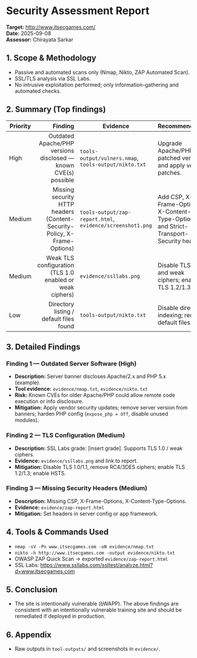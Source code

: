# Security Assessment Report
**Target:** http://www.itsecgames.com/  
**Date:** 2025-09-08  
**Assessor:** Chirayata Sarkar

## 1. Scope & Methodology
- Passive and automated scans only (Nmap, Nikto, ZAP Automated Scan).
- SSL/TLS analysis via SSL Labs.
- No intrusive exploitation performed; only information-gathering and automated checks.

## 2. Summary (Top findings)
| Priority | Finding | Evidence | Recommendation |
|---|---:|---|---|
| High | Outdated Apache/PHP versions disclosed — known CVE(s) possible | `tools-output/vulners.nmap`, `tools-output/nikto.txt` | Upgrade Apache/PHP to patched versions and apply vendor patches. |
| Medium | Missing security HTTP headers (Content-Security-Policy, X-Frame-Options) | `tools-output/zap-report.html`, `evidence/screenshot1.png` | Add CSP, X-Frame-Options, X-Content-Type-Options, and Strict-Transport-Security headers. |
| Medium | Weak TLS configuration (TLS 1.0 enabled or weak ciphers) | `evidence/ssllabs.png` | Disable TLS <1.2 and weak ciphers; enable TLS 1.2/1.3 only. |
| Low | Directory listing / default files found | `tools-output/nikto.txt` | Disable directory indexing; remove default files. |


## 3. Detailed Findings
### Finding 1 — Outdated Server Software (High)
- **Description:** Server banner discloses Apache/2.x and PHP 5.x (example).
- **Tool evidence:** `evidence/nmap.txt`, `evidence/nikto.txt`
- **Risk:** Known CVEs for older Apache/PHP could allow remote code execution or info disclosure.
- **Mitigation:** Apply vendor security updates; remove server version from banners; harden PHP config (`expose_php = Off`, disable unused modules).

### Finding 2 — TLS Configuration (Medium)
- **Description:** SSL Labs grade: [insert grade]. Supports TLS 1.0 / weak ciphers.
- **Evidence:** `evidence/ssllabs.png` and link to report.
- **Mitigation:** Disable TLS 1.0/1.1, remove RC4/3DES ciphers; enable TLS 1.2/1.3; enable HSTS.

### Finding 3 — Missing Security Headers (Medium)
- **Description:** Missing CSP, X-Frame-Options, X-Content-Type-Options.
- **Evidence:** `evidence/zap-report.html`
- **Mitigation:** Set headers in server config or app framework.

## 4. Tools & Commands Used
- `nmap -sV -Pn www.itsecgames.com -oN evidence/nmap.txt`
- `nikto -h http://www.itsecgames.com -output evidence/nikto.txt`
- OWASP ZAP Quick Scan → exported `evidence/zap-report.html`
- SSL Labs: https://www.ssllabs.com/ssltest/analyze.html?d=www.itsecgames.com

## 5. Conclusion
- The site is intentionally vulnerable (bWAPP). The above findings are consistent with an intentionally vulnerable training site and should be remediated if deployed in production.

## 6. Appendix
- Raw outputs in `tool-outputs/` and screenshots in `evidence/`.

